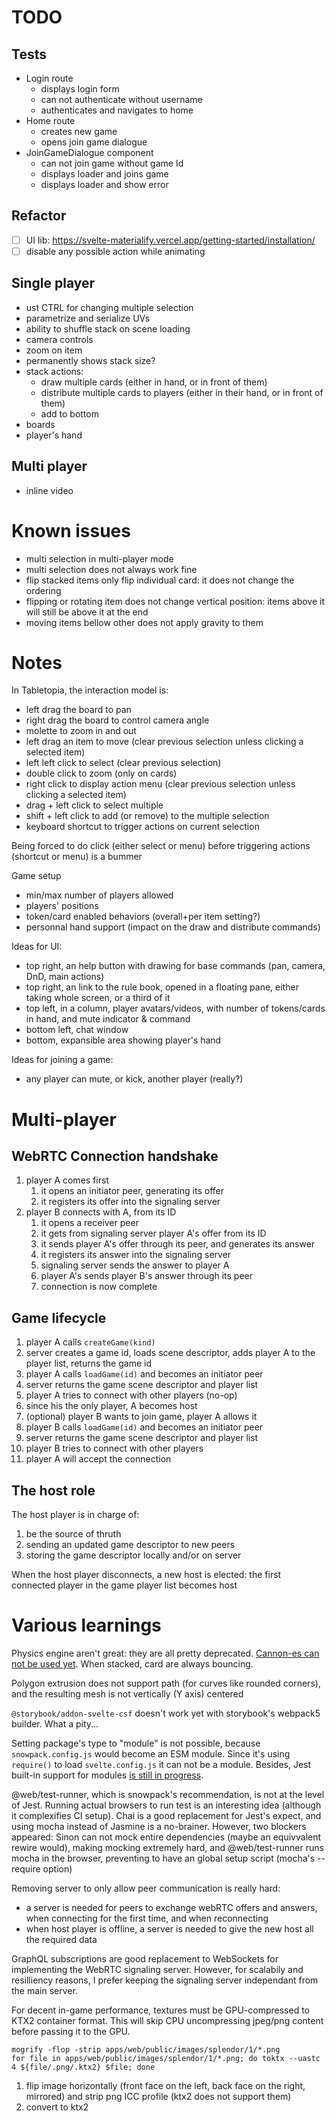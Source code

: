# TODO

## Tests

- Login route
  - displays login form
  - can not authenticate without username
  - authenticates and navigates to home
- Home route
  - creates new game
  - opens join game dialogue
- JoinGameDialogue component
  - can not join game without game Id
  - displays loader and joins game
  - displays loader and show error

## Refactor

- [ ] UI lib: https://svelte-materialify.vercel.app/getting-started/installation/
- [ ] disable any possible action while animating

## Single player

- ust CTRL for changing multiple selection
- parametrize and serialize UVs
- ability to shuffle stack on scene loading
- camera controls
- zoom on item
- permanently shows stack size?
- stack actions:
  - draw multiple cards (either in hand, or in front of them)
  - distribute multiple cards to players (either in their hand, or in front of them)
  - add to bottom
- boards
- player's hand

## Multi player

- inline video

# Known issues

- multi selection in multi-player mode
- multi selection does not always work fine
- flip stacked items only flip individual card: it does not change the ordering
- flipping or rotating item does not change vertical position: items above it will still be above it at the end
- moving items bellow other does not apply gravity to them

# Notes

In Tabletopia, the interaction model is:

- left drag the board to pan
- right drag the board to control camera angle
- molette to zoom in and out
- left drag an item to move (clear previous selection unless clicking a selected item)
- left left click to select (clear previous selection)
- double click to zoom (only on cards)
- right click to display action menu (clear previous selection unless clicking a selected item)
- drag + left click to select multiple
- shift + left click to add (or remove) to the multiple selection
- keyboard shortcut to trigger actions on current selection

Being forced to do click (either select or menu) before triggering actions (shortcut or menu) is a bummer

Game setup

- min/max number of players allowed
- players' positions
- token/card enabled behaviors (overall+per item setting?)
- personnal hand support (impact on the draw and distribute commands)

Ideas for UI:

- top right, an help button with drawing for base commands (pan, camera, DnD, main actions)
- top right, an link to the rule book, opened in a floating pane, either taking whole screen, or a third of it
- top left, in a column, player avatars/videos, with number of tokens/cards in hand, and mute indicator & command
- bottom left, chat window
- bottom, expansible area showing player's hand

Ideas for joining a game:

- any player can mute, or kick, another player (really?)

# Multi-player

## WebRTC Connection handshake

1. player A comes first
   1. it opens an initiator peer, generating its offer
   1. it registers its offer into the signaling server
1. player B connects with A, from its ID
   1. it opens a receiver peer
   1. it gets from signaling server player A's offer from its ID
   1. it sends player A's offer through its peer, and generates its answer
   1. it registers its answer into the signaling server
   1. signaling server sends the answer to player A
   1. player A's sends player B's answer through its peer
   1. connection is now complete

## Game lifecycle

1. player A calls `createGame(kind)`
1. server creates a game id, loads scene descriptor, adds player A to the player list, returns the game id
1. player A calls `loadGame(id)` and becomes an initiator peer
1. server returns the game scene descriptor and player list
1. player A tries to connect with other players (no-op)
1. since his the only player, A becomes host
1. (optional) player B wants to join game, player A allows it
1. player B calls `loadGame(id)` and becomes an initiator peer
1. server returns the game scene descriptor and player list
1. player B tries to connect with other players
1. player A will accept the connection

## The host role

The host player is in charge of:

1. be the source of thruth
1. sending an updated game descriptor to new peers
1. storing the game descriptor locally and/or on server

When the host player disconnects, a new host is elected: the first connected player in the game player list becomes host

# Various learnings

Physics engine aren't great: they are all pretty deprecated. [Cannon-es can not be used yet](https://github.com/BabylonJS/Babylon.js/issues/9810).
When stacked, card are always bouncing.

Polygon extrusion does not support path (for curves like rounded corners), and the resulting mesh is not vertically (Y axis) centered

`@storybook/addon-svelte-csf` doesn't work yet with storybook's webpack5 builder. What a pity...

Setting package's type to "module" is not possible, because `snowpack.config.js` would become an ESM module. Since it's using `require()` to load `svelte.config.js` it can not be a module.
Besides, Jest built-in support for modules [is still in progress](https://github.com/facebook/jest/issues/9430).

@web/test-runner, which is snowpack's recommendation, is not at the level of Jest. Running actual browsers to run test is an interesting idea (although it complexifies CI setup).
Chai is a good replacement for Jest's expect, and using mocha instead of Jasmine is a no-brainer.
However, two blockers appeared: Sinon can not mock entire dependencies (maybe an equivvalent rewire would), making mocking extremely hard, and @web/test-runner runs mocha in the browser, preventing to have an global setup script (mocha's --require option)

Removing server to only allow peer communication is really hard:

- a server is needed for peers to exchange webRTC offers and answers, when connecting for the first time, and when reconnecting
- when host player is offline, a server is needed to give the new host all the required data

GraphQL subscriptions are good replacement to WebSockets for implementing the WebRTC signaling server.
However, for scalabily and resilliency reasons, I prefer keeping the signaling server independant from the main server.

For decent in-game performance, textures must be GPU-compressed to KTX2 container format. This will skip CPU uncompressing jpeg/png content before passing it to the GPU.

```shell
mogrify -flop -strip apps/web/public/images/splendor/1/*.png
for file in apps/web/public/images/splendor/1/*.png; do toktx --uastc 4 ${file/.png/.ktx2} $file; done
```

1. flip image horizontally (front face on the left, back face on the right, mirrored) and strip png ICC profile (ktx2 does not support them)
2. convert to ktx2
